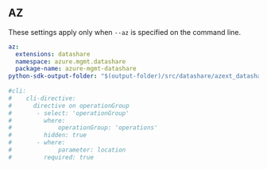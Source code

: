 ## AZ

These settings apply only when `--az` is specified on the command line.

``` yaml $(az)
az:
  extensions: datashare
  namespace: azure.mgmt.datashare
  package-name: azure-mgmt-datashare
python-sdk-output-folder: "$(output-folder)/src/datashare/azext_datashare/vendored_sdks/datashare"
  
#cli:
#    cli-directive:
#      directive on operationGroup
#       - select: 'operationGroup'
#         where:
#             operationGroup: 'operations'
#         hidden: true
#       - where:
#             parameter: location
#         required: true

```
